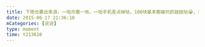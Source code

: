 ```yaml
---
title: 下雨也要出来浪，一哈币撒一地，一哈手机差点掉哒，100块基本都被坑抓娃娃哒😭，还好有寿司和烤鸡，😍😍，就是两个人开个包好像有点奢侈也😒
date: 2015-06-17 21:36:10
mCategories: [说说]
type: moment
time: t213610
---
```


<div id="pics-20150617213610"></div>

<script src="/lib/moment/pics.js"></script>
<script>
var data = [
    {"link": "2015-06-17_000000.webp", "type": "shuoshuo"},
    {"link": "2015-06-17_000001.webp", "type": "shuoshuo"},
    {"link": "2015-06-17_000002.webp", "type": "shuoshuo"},
    {"link": "2015-06-17_000003.webp", "type": "shuoshuo"},
    {"link": "2015-06-17_000004.webp", "type": "shuoshuo"},
    {"link": "2015-06-17_000005.webp", "type": "shuoshuo"},
    {"link": "2015-06-17_000006.webp", "type": "shuoshuo"},
    {"link": "2015-06-17_000007.webp", "type": "shuoshuo"},
    {"link": "2015-06-17_000008.webp", "type": "shuoshuo"}
];
picsRender(data, "pics-20150617213610");
</script>

